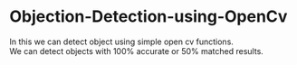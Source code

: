 # Objection-Detection-using-OpenCv
In this we can detect object using simple open cv functions.<br>
We can detect objects with 100% accurate or 50% matched results.